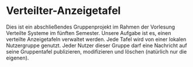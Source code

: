 # Verteilter-Anzeigetafel

Dies ist ein abschließendes Gruppenprojekt im Rahmen der Vorlesung Verteilte Systeme im fünften Semester. Unsere Aufgabe ist es, einen verteilte Anzeigetafeln verwaltet werden. Jede Tafel wird von einer lokalen Nutzergruppe genutzt. Jeder Nutzer dieser Gruppe darf eine Nachricht auf seine Gruppentafel publizieren, modifizieren und löschen (natürlich nur die eigenen).
